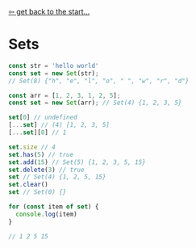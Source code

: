 [&#8678; get back to the start...](../README.md)
# Sets

```js
const str = 'hello world'
const set = new Set(str);
// Set(8) {"h", "e", "l", "o", " ", "w", "r", "d"}
```

```js
const arr = [1, 2, 3, 1, 2, 5];
const set = new Set(arr); // Set(4) {1, 2, 3, 5}

set[0] // undefined
[...set] // (4) [1, 2, 3, 5] 
[...set][0] // 1

set.size // 4
set.has(5) // true
set.add(15) // Set(5) {1, 2, 3, 5, 15}
set.delete(3) // true
set // Set(4) {1, 2, 5, 15}
set.clear()
set // Set(0) {}
```

```js
for (const item of set) {
  console.log(item)
}

// 1 2 5 15
```